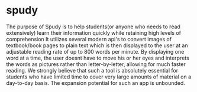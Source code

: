 # spudy

The purpose of Spudy is to help students(or anyone who needs to read extensively) learn their information quickly while retaining high levels of comprehension It utilizes several modern api's to convert images of textbook/book pages to plain text which is then displayed to the user at an adjustable reading rate of up to 800 words per minute. By displaying one word at a time, the user doesnt have to move his or her eyes and interprets the words as pictures rather than letter-by-letter, allowing for much faster reading. We strongly believe that such a tool is absolutely essential for students who have limited time to cover very large amounts of material on a day-to-day basis. The expansion potential for such an app is unbounded.
